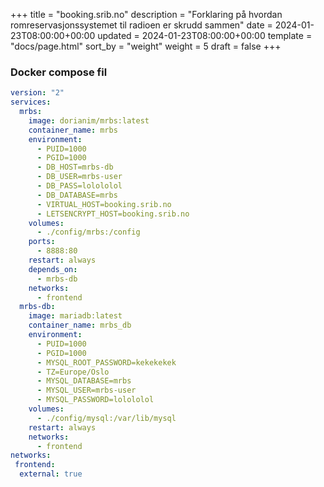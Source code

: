 +++
title = "booking.srib.no"
description = "Forklaring på hvordan romreservasjonssystemet til radioen er skrudd sammen"
date = 2024-01-23T08:00:00+00:00
updated = 2024-01-23T08:00:00+00:00
template = "docs/page.html"
sort_by = "weight"
weight = 5
draft = false
+++

### Docker compose fil

```yaml
version: "2"
services:
  mrbs:
    image: dorianim/mrbs:latest
    container_name: mrbs
    environment:
      - PUID=1000
      - PGID=1000
      - DB_HOST=mrbs-db
      - DB_USER=mrbs-user
      - DB_PASS=lolololol
      - DB_DATABASE=mrbs
      - VIRTUAL_HOST=booking.srib.no
      - LETSENCRYPT_HOST=booking.srib.no
    volumes:
      - ./config/mrbs:/config
    ports:
      - 8888:80
    restart: always
    depends_on:
      - mrbs-db
    networks:
      - frontend
  mrbs-db:
    image: mariadb:latest
    container_name: mrbs_db
    environment:
      - PUID=1000
      - PGID=1000
      - MYSQL_ROOT_PASSWORD=kekekekek
      - TZ=Europe/Oslo
      - MYSQL_DATABASE=mrbs
      - MYSQL_USER=mrbs-user
      - MYSQL_PASSWORD=lolololol
    volumes:
      - ./config/mysql:/var/lib/mysql
    restart: always
    networks:
      - frontend
networks:
 frontend:
  external: true
```
